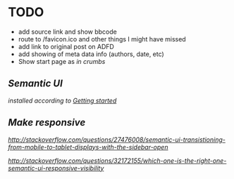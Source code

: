 # TODO

* add source link and show bbcode
* route to /favicon.ico and other things I might have missed
* add link to original post on ADFD
* add showing of meta data info (authors, date, etc)
* Show start page as <i class="home icon"> in crumbs

## Semantic UI

installed according to [Getting started](http://semantic-ui.com/introduction/getting-started.html)

## Make responsive

http://stackoverflow.com/questions/27476008/semantic-ui-transistioning-from-mobile-to-tablet-displays-with-the-sidebar-open

http://stackoverflow.com/questions/32172155/which-one-is-the-right-one-semantic-ui-responsive-visibility

